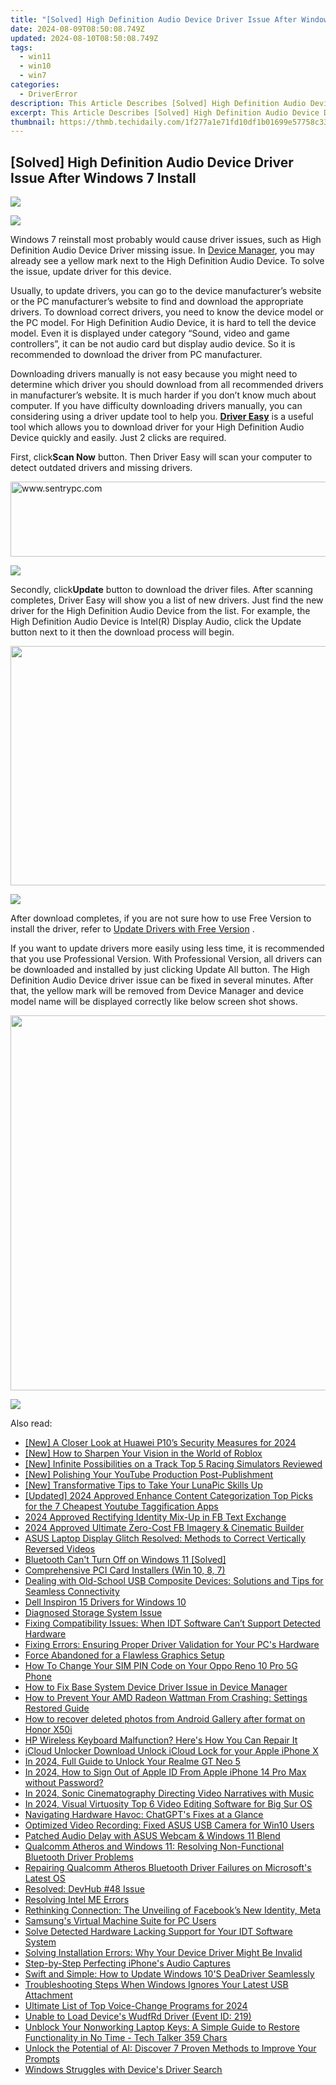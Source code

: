 ```yaml
---
title: "[Solved] High Definition Audio Device Driver Issue After Windows 7 Install"
date: 2024-08-09T08:50:08.749Z
updated: 2024-08-10T08:50:08.749Z
tags:
  - win11
  - win10
  - win7
categories:
  - DriverError
description: This Article Describes [Solved] High Definition Audio Device Driver Issue After Windows 7 Install
excerpt: This Article Describes [Solved] High Definition Audio Device Driver Issue After Windows 7 Install
thumbnail: https://thmb.techidaily.com/1f277a1e71fd10df1b01699e57758c33c523b120ed3c32dedf0e24f515c80068.png
---
```


## [Solved] High Definition Audio Device Driver Issue After Windows 7 Install

<!-- affiliate ads begin -->
<a href="https://secure.2checkout.com/order/checkout.php?PRODS=3546200&QTY=1&AFFILIATE=108875&CART=1"><img src="http://www.binteko.com/sites/default/files/banner01_468x60a.gif" border="0"></a>
<!-- affiliate ads end -->
![](https://images.drivereasy.com/wp-content/uploads/2017/04/img_58f0b26dd36a4.jpg)

Windows 7 reinstall most probably would cause driver issues, such as High Definition Audio Device Driver missing issue. In [Device Manager](https://tools.techidaily.com/drivereasy/download/), you may already see a yellow mark next to the High Definition Audio Device. To solve the issue, update driver for this device.  
  
Usually, to update drivers, you can go to the device manufacturer’s website or the PC manufacturer’s website to find and download the appropriate drivers. To download correct drivers, you need to know the device model or the PC model. For High Definition Audio Device, it is hard to tell the device model. Even it is displayed under category “Sound, video and game controllers”, it can be not audio card but display audio device. So it is recommended to download the driver from PC manufacturer.  
  
Downloading drivers manually is not easy because you might need to determine which driver you should download from all recommended drivers in manufacturer’s website. It is much harder if you don’t know much about computer. If you have difficulty downloading drivers manually, you can considering using a driver update tool to help you. **[Driver Easy](https://tools.techidaily.com/drivereasy/download/)** is a useful tool which allows you to download driver for your  High Definition Audio Device quickly and easily. Just 2 clicks are required.  
  
 First, click**Scan Now** button. Then Driver Easy will scan your computer to detect outdated drivers and missing drivers.  
  
<!-- affiliate ads begin -->
<a href="https://sentrypc.7eer.net/c/5597632/398457/3022" target="_top" id="398457"><img src="//a.impactradius-go.com/display-ad/3022-398457" border="0" alt="www.sentrypc.com" width="980" height="120"/></a><img height="0" width="0" src="https://sentrypc.7eer.net/i/5597632/398457/3022" style="position:absolute;visibility:hidden;" border="0" />
<!-- affiliate ads end -->
![](https://images.drivereasy.com/wp-content/uploads/2017/04/img_58f0b2570b98a.png)
  
 Secondly, click**Update** button to download the driver files. After scanning completes, Driver Easy will show you a list of new drivers. Just find the new driver for the High Definition Audio Device from the list. For example, the High Definition Audio Device is Intel(R) Display Audio, click the Update button next to it then the download process will begin.  
  
<!-- affiliate ads begin -->
<a href="https://ship7com.pxf.io/c/5597632/1509856/17634" target="_top" id="1509856"><img src="//a.impactradius-go.com/display-ad/17634-1509856" border="0" alt="" width="730" height="383"/></a>
<!-- affiliate ads end -->
![](https://images.drivereasy.com/wp-content/uploads/2017/04/img_58f0b289ca3eb.jpg)
  
 After download completes, if you are not sure how to use Free Version to install the driver, refer to [Update Drivers with Free Version](https://tools.techidaily.com/drivereasy/download/) .  
  
 If you want to update drivers more easily using less time, it is recommended that you use Professional Version. With Professional Version, all drivers can be downloaded and installed by just clicking Update All button. The High Definition Audio Device driver issue can be fixed in several minutes. After that, the yellow mark will be removed from Device Manager and device model name will be displayed correctly like below screen shot shows.  
  
<!-- affiliate ads begin -->
<a href="https://uperfect.sjv.io/c/5597632/1246754/15155" target="_top" id="1246754"><img src="//a.impactradius-go.com/display-ad/15155-1246754" border="0" alt="" width="600" height="600"/></a><img height="0" width="0" src="https://imp.pxf.io/i/5597632/1246754/15155" style="position:absolute;visibility:hidden;" border="0" />
<!-- affiliate ads end -->
![](https://images.drivereasy.com/wp-content/uploads/2016/06/img_57677145514b3.png)

<ins class="adsbygoogle"
     style="display:block"
     data-ad-format="autorelaxed"
     data-ad-client="ca-pub-7571918770474297"
     data-ad-slot="1223367746"></ins>



<ins class="adsbygoogle"
     style="display:block"
     data-ad-client="ca-pub-7571918770474297"
     data-ad-slot="8358498916"
     data-ad-format="auto"
     data-full-width-responsive="true"></ins>

<span class="atpl-alsoreadstyle">Also read:</span>
<div><ul>
<li><a href="https://fox-info.techidaily.com/new-a-closer-look-at-huawei-p10s-security-measures-for-2024/"><u>[New] A Closer Look at Huawei P10’s Security Measures for 2024</u></a></li>
<li><a href="https://some-techniques.techidaily.com/new-how-to-sharpen-your-vision-in-the-world-of-roblox/"><u>[New] How to Sharpen Your Vision in the World of Roblox</u></a></li>
<li><a href="https://screen-video-capture.techidaily.com/new-infinite-possibilities-on-a-track-top-5-racing-simulators-reviewed/"><u>[New] Infinite Possibilities on a Track  Top 5 Racing Simulators Reviewed</u></a></li>
<li><a href="https://youtube-tips.techidaily.com/olishing-your-youtube-production-post-publishment/"><u>[New] Polishing Your YouTube Production Post-Publishment</u></a></li>
<li><a href="https://some-approaches.techidaily.com/new-transformative-tips-to-take-your-lunapic-skills-up/"><u>[New] Transformative Tips to Take Your LunaPic Skills Up</u></a></li>
<li><a href="https://facebook-record-videos.techidaily.com/updated-2024-approved-enhance-content-categorization-top-picks-for-the-7-cheapest-youtube-taggification-apps/"><u>[Updated] 2024 Approved  Enhance Content Categorization  Top Picks for the 7 Cheapest Youtube Taggification Apps</u></a></li>
<li><a href="https://facebook-videos.techidaily.com/2024-approved-rectifying-identity-mix-up-in-fb-text-exchange/"><u>2024 Approved  Rectifying Identity Mix-Up in FB Text Exchange</u></a></li>
<li><a href="https://facebook-video-recording.techidaily.com/2024-approved-ultimate-zero-cost-fb-imagery-and-cinematic-builder/"><u>2024 Approved  Ultimate Zero-Cost FB Imagery & Cinematic Builder</u></a></li>
<li><a href="https://driver-error.techidaily.com/asus-laptop-display-glitch-resolved-methods-to-correct-vertically-reversed-videos/"><u>ASUS Laptop Display Glitch Resolved: Methods to Correct Vertically Reversed Videos</u></a></li>
<li><a href="https://driver-error.techidaily.com/bluetooth-cant-turn-off-on-windows-11-solved/"><u>Bluetooth Can't Turn Off on Windows 11 [Solved]</u></a></li>
<li><a href="https://driver-error.techidaily.com/comprehensive-pci-card-installers-win-10-8-7/"><u>Comprehensive PCI Card Installers (Win 10, 8, 7)</u></a></li>
<li><a href="https://driver-error.techidaily.com/dealing-with-old-school-usb-composite-devices-solutions-and-tips-for-seamless-connectivity/"><u>Dealing with Old-School USB Composite Devices: Solutions and Tips for Seamless Connectivity</u></a></li>
<li><a href="https://win-dash.techidaily.com/dell-inspiron-15-drivers-for-windows-10/"><u>Dell Inspiron 15 Drivers for Windows 10</u></a></li>
<li><a href="https://driver-error.techidaily.com/diagnosed-storage-system-issue/"><u>Diagnosed Storage System Issue</u></a></li>
<li><a href="https://driver-error.techidaily.com/fixing-compatibility-issues-when-idt-software-cant-support-detected-hardware/"><u>Fixing Compatibility Issues: When IDT Software Can’t Support Detected Hardware</u></a></li>
<li><a href="https://driver-error.techidaily.com/fixing-errors-ensuring-proper-driver-validation-for-your-pcs-hardware/"><u>Fixing Errors: Ensuring Proper Driver Validation for Your PC's Hardware</u></a></li>
<li><a href="https://driver-error.techidaily.com/force-abandoned-for-a-flawless-graphics-setup/"><u>Force Abandoned for a Flawless Graphics Setup</u></a></li>
<li><a href="https://sim-unlock.techidaily.com/how-to-change-your-sim-pin-code-on-your-oppo-reno-10-pro-5g-phone-by-drfone-android/"><u>How To Change Your SIM PIN Code on Your Oppo Reno 10 Pro 5G Phone</u></a></li>
<li><a href="https://driver-error.techidaily.com/how-to-fix-base-system-device-driver-issue-in-device-manager/"><u>How to Fix Base System Device Driver Issue in Device Manager</u></a></li>
<li><a href="https://driver-error.techidaily.com/how-to-prevent-your-amd-radeon-wattman-from-crashing-settings-restored-guide/"><u>How to Prevent Your AMD Radeon Wattman From Crashing: Settings Restored Guide</u></a></li>
<li><a href="https://blog-min.techidaily.com/how-to-recover-deleted-photos-from-android-gallery-after-format-on-honor-x50i-by-stellar-photo-recovery-android-mobile-photo-recover/"><u>How to recover deleted photos from Android Gallery after format on Honor X50i</u></a></li>
<li><a href="https://driver-error.techidaily.com/hp-wireless-keyboard-malfunction-heres-how-you-can-repair-it/"><u>HP Wireless Keyboard Malfunction? Here's How You Can Repair It</u></a></li>
<li><a href="https://activate-lock.techidaily.com/icloud-unlocker-download-unlock-icloud-lock-for-your-apple-iphone-x-by-drfone-ios/"><u>iCloud Unlocker Download Unlock iCloud Lock for your Apple iPhone X</u></a></li>
<li><a href="https://easy-unlock-android.techidaily.com/in-2024-full-guide-to-unlock-your-realme-gt-neo-5-by-drfone-android/"><u>In 2024, Full Guide to Unlock Your Realme GT Neo 5</u></a></li>
<li><a href="https://apple-account.techidaily.com/in-2024-how-to-sign-out-of-apple-id-from-apple-iphone-14-pro-max-without-password-by-drfone-ios/"><u>In 2024, How to Sign Out of Apple ID From Apple iPhone 14 Pro Max without Password?</u></a></li>
<li><a href="https://extra-guidance.techidaily.com/in-2024-sonic-cinematography-directing-video-narratives-with-music/"><u>In 2024, Sonic Cinematography  Directing Video Narratives with Music</u></a></li>
<li><a href="https://vp-tips.techidaily.com/in-2024-visual-virtuosity-top-6-video-editing-software-for-big-sur-os/"><u>In 2024, Visual Virtuosity  Top 6 Video Editing Software for Big Sur OS</u></a></li>
<li><a href="https://tech-haven.techidaily.com/navigating-hardware-havoc-chatgpts-fixes-at-a-glance/"><u>Navigating Hardware Havoc: ChatGPT's Fixes at a Glance</u></a></li>
<li><a href="https://driver-error.techidaily.com/optimized-video-recording-fixed-asus-usb-camera-for-win10-users/"><u>Optimized Video Recording: Fixed ASUS USB Camera for Win10 Users</u></a></li>
<li><a href="https://driver-error.techidaily.com/patched-audio-delay-with-asus-webcam-and-windows-11-blend/"><u>Patched Audio Delay with ASUS Webcam & Windows 11 Blend</u></a></li>
<li><a href="https://driver-error.techidaily.com/qualcomm-atheros-and-windows-11-resolving-non-functional-bluetooth-driver-problems/"><u>Qualcomm Atheros and Windows 11: Resolving Non-Functional Bluetooth Driver Problems</u></a></li>
<li><a href="https://driver-error.techidaily.com/repairing-qualcomm-atheros-bluetooth-driver-failures-on-microsofts-latest-os/"><u>Repairing Qualcomm Atheros Bluetooth Driver Failures on Microsoft's Latest OS</u></a></li>
<li><a href="https://driver-error.techidaily.com/resolved-devhub-48-issue/"><u>Resolved: DevHub #48 Issue</u></a></li>
<li><a href="https://driver-error.techidaily.com/resolving-intel-me-errors/"><u>Resolving Intel ME Errors</u></a></li>
<li><a href="https://facebook.techidaily.com/rethinking-connection-the-unveiling-of-facebooks-new-identity-meta/"><u>Rethinking Connection: The Unveiling of Facebook’s New Identity, Meta</u></a></li>
<li><a href="https://driver-error.techidaily.com/samsungs-virtual-machine-suite-for-pc-users/"><u>Samsung's Virtual Machine Suite for PC Users</u></a></li>
<li><a href="https://driver-error.techidaily.com/solve-detected-hardware-lacking-support-for-your-idt-software-system/"><u>Solve Detected Hardware Lacking Support for Your IDT Software System</u></a></li>
<li><a href="https://driver-error.techidaily.com/solving-installation-errors-why-your-device-driver-might-be-invalid/"><u>Solving Installation Errors: Why Your Device Driver Might Be Invalid</u></a></li>
<li><a href="https://video-screen-grab.techidaily.com/step-by-step-perfecting-iphones-audio-captures/"><u>Step-by-Step  Perfecting iPhone's Audio Captures</u></a></li>
<li><a href="https://driver-error.techidaily.com/swift-and-simple-how-to-update-windows-10s-deadriver-seamlessly/"><u>Swift and Simple: How to Update Windows 10'S DeaDriver Seamlessly</u></a></li>
<li><a href="https://driver-error.techidaily.com/troubleshooting-steps-when-windows-ignores-your-latest-usb-attachment/"><u>Troubleshooting Steps When Windows Ignores Your Latest USB Attachment</u></a></li>
<li><a href="https://some-tips.techidaily.com/ultimate-list-of-top-voice-change-programs-for-2024/"><u>Ultimate List of Top Voice-Change Programs for 2024</u></a></li>
<li><a href="https://driver-error.techidaily.com/unable-to-load-devices-wudfrd-driver-event-id-219/"><u>Unable to Load Device's WudfRd Driver (Event ID: 219)</u></a></li>
<li><a href="https://driver-error.techidaily.com/unblock-your-nonworking-laptop-keys-a-simple-guide-to-restore-functionality-in-no-time-tech-talker-359-chars/"><u>Unblock Your Nonworking Laptop Keys: A Simple Guide to Restore Functionality in No Time - Tech Talker 359 Chars</u></a></li>
<li><a href="https://tech-haven.techidaily.com/unlock-the-potential-of-ai-discover-7-proven-methods-to-improve-your-prompts/"><u>Unlock the Potential of AI: Discover 7 Proven Methods to Improve Your Prompts</u></a></li>
<li><a href="https://driver-error.techidaily.com/windows-struggles-with-devices-driver-search/"><u>Windows Struggles with Device's Driver Search</u></a></li>
</ul></div>
